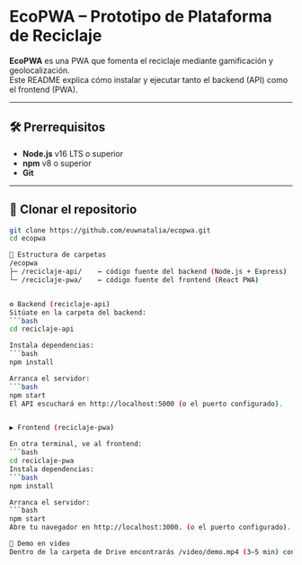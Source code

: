 # EcoPWA – Prototipo de Plataforma de Reciclaje

**EcoPWA** es una PWA que fomenta el reciclaje mediante gamificación y geolocalización.  
Este README explica cómo instalar y ejecutar tanto el backend (API) como el frontend (PWA).

---

## 🛠 Prerrequisitos

- **Node.js** v16 LTS o superior  
- **npm** v8 o superior  
- **Git**

---

## 🚀 Clonar el repositorio

```bash
git clone https://github.com/euwnatalia/ecopwa.git
cd ecopwa

📁 Estructura de carpetas
/ecopwa
├─ /reciclaje-api/    ← código fuente del backend (Node.js + Express)
└─ /reciclaje-pwa/    ← código fuente del frontend (React PWA)


⚙️ Backend (reciclaje-api)
Sitúate en la carpeta del backend:
```bash
cd reciclaje-api

Instala dependencias:
```bash
npm install

Arranca el servidor:
```bash
npm start
El API escuchará en http://localhost:5000 (o el puerto configurado).


▶️ Frontend (reciclaje-pwa)

En otra terminal, ve al frontend:
```bash
cd reciclaje-pwa
Instala dependencias:
```bash
npm install

Arranca el servidor:
```bash
npm start
Abre tu navegador en http://localhost:3000. (o el puerto configurado).

🎥 Demo en video
Dentro de la carpeta de Drive encontrarás /video/demo.mp4 (3–5 min) con todo el recorrido: login, registro de reciclaje, mapa, logros y perfil.


